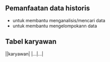 ## Pemanfaatan data historis
- untuk membantu menganalisis/mencari data
- untuk membantu mengelompokann data

## Tabel karyawan
||karyawan|
|...|...|
